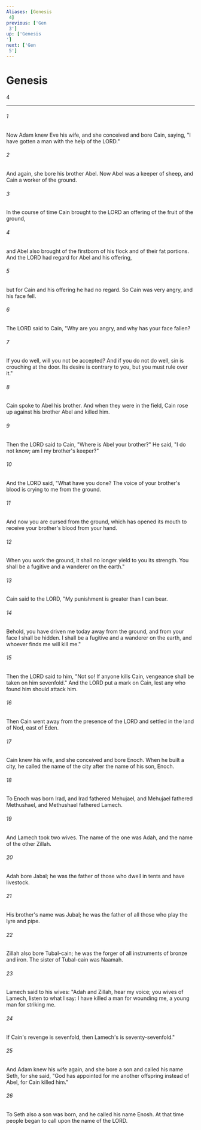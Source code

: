 ```yaml
---
Aliases: [Genesis 4]
previous: ['Gen 3']
up: ['Genesis']
next: ['Gen 5']
---
```

# Genesis 4

***
 

###### 1 
Now Adam knew Eve his wife, and she conceived and bore Cain, saying, "I have gotten a man with the help of the LORD."  

###### 2 
And again, she bore his brother Abel. Now Abel was a keeper of sheep, and Cain a worker of the ground.  

###### 3 
In the course of time Cain brought to the LORD an offering of the fruit of the ground,  

###### 4 
and Abel also brought of the firstborn of his flock and of their fat portions. And the LORD had regard for Abel and his offering,  

###### 5 
but for Cain and his offering he had no regard. So Cain was very angry, and his face fell.  

###### 6 
The LORD said to Cain, "Why are you angry, and why has your face fallen?  

###### 7 
If you do well, will you not be accepted? And if you do not do well, sin is crouching at the door. Its desire is contrary to you, but you must rule over it."  

###### 8 
Cain spoke to Abel his brother. And when they were in the field, Cain rose up against his brother Abel and killed him.  

###### 9 
Then the LORD said to Cain, "Where is Abel your brother?" He said, "I do not know; am I my brother's keeper?"  

###### 10 
And the LORD said, "What have you done? The voice of your brother's blood is crying to me from the ground.  

###### 11 
And now you are cursed from the ground, which has opened its mouth to receive your brother's blood from your hand.  

###### 12 
When you work the ground, it shall no longer yield to you its strength. You shall be a fugitive and a wanderer on the earth."  

###### 13 
Cain said to the LORD, "My punishment is greater than I can bear.  

###### 14 
Behold, you have driven me today away from the ground, and from your face I shall be hidden. I shall be a fugitive and a wanderer on the earth, and whoever finds me will kill me."  

###### 15 
Then the LORD said to him, "Not so! If anyone kills Cain, vengeance shall be taken on him sevenfold." And the LORD put a mark on Cain, lest any who found him should attack him.  

###### 16 
Then Cain went away from the presence of the LORD and settled in the land of Nod, east of Eden.  

###### 17 
Cain knew his wife, and she conceived and bore Enoch. When he built a city, he called the name of the city after the name of his son, Enoch.  

###### 18 
To Enoch was born Irad, and Irad fathered Mehujael, and Mehujael fathered Methushael, and Methushael fathered Lamech.  

###### 19 
And Lamech took two wives. The name of the one was Adah, and the name of the other Zillah.  

###### 20 
Adah bore Jabal; he was the father of those who dwell in tents and have livestock.  

###### 21 
His brother's name was Jubal; he was the father of all those who play the lyre and pipe.  

###### 22 
Zillah also bore Tubal-cain; he was the forger of all instruments of bronze and iron. The sister of Tubal-cain was Naamah.  

###### 23 
Lamech said to his wives: "Adah and Zillah, hear my voice;  you wives of Lamech, listen to what I say:  I have killed a man for wounding me,  a young man for striking me.   

###### 24 
If Cain's revenge is sevenfold,  then Lamech's is seventy-sevenfold."  

###### 25 
And Adam knew his wife again, and she bore a son and called his name Seth, for she said, "God has appointed for me another offspring instead of Abel, for Cain killed him."  

###### 26 
To Seth also a son was born, and he called his name Enosh. At that time people began to call upon the name of the LORD.
